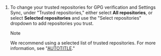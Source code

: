1. To change your trusted repositories for GPG verification and Settings Sync, under "Trusted repositories," either select **All repositories**, or select **Selected repositories** and use the "Select repositories" dropdown to add repositories you trust.

   > [!NOTE]
   > We recommend using a selected list of trusted repositories. For more information, see "[AUTOTITLE](/codespaces/codespaces-reference/security-in-github-codespaces#using-settings-sync)."
